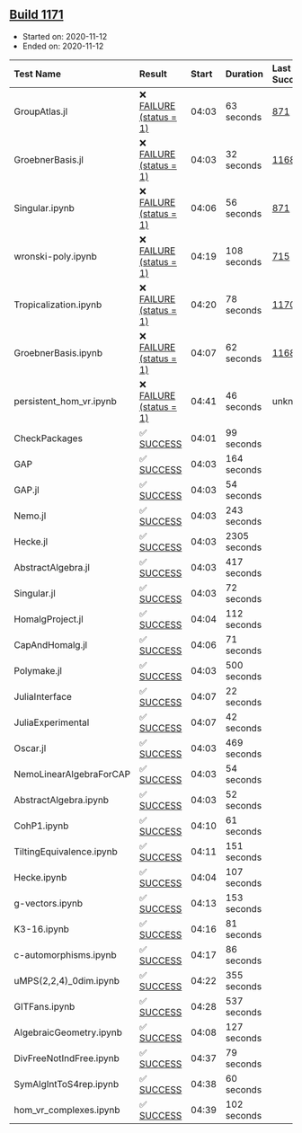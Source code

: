 ## [Build 1171](https://oscarci.mathematik.uni-kl.de/job/oscar-stable/1171/)

* Started on: 2020-11-12
* Ended on: 2020-11-12

| Test Name    | Result | Start | Duration | Last Success | First Failure |
|:-------------|:-------|:------|:---------|:-------------|:--------------|
| GroupAtlas.jl | ❌ [FAILURE (status = 1)](https://oscarci.mathematik.uni-kl.de/job/oscar-stable/1171/artifact/logs/build-1171/GroupAtlas.jl.log) | 04:03 | 63 seconds | [871](https://oscarci.mathematik.uni-kl.de/job/oscar-stable/871/) | [872](https://oscarci.mathematik.uni-kl.de/job/oscar-stable/872/) |
| GroebnerBasis.jl | ❌ [FAILURE (status = 1)](https://oscarci.mathematik.uni-kl.de/job/oscar-stable/1171/artifact/logs/build-1171/GroebnerBasis.jl.log) | 04:03 | 32 seconds | [1168](https://oscarci.mathematik.uni-kl.de/job/oscar-stable/1168/) | [1169](https://oscarci.mathematik.uni-kl.de/job/oscar-stable/1169/) |
| Singular.ipynb | ❌ [FAILURE (status = 1)](https://oscarci.mathematik.uni-kl.de/job/oscar-stable/1171/artifact/logs/build-1171/Singular.ipynb.log) | 04:06 | 56 seconds | [871](https://oscarci.mathematik.uni-kl.de/job/oscar-stable/871/) | [872](https://oscarci.mathematik.uni-kl.de/job/oscar-stable/872/) |
| wronski-poly.ipynb | ❌ [FAILURE (status = 1)](https://oscarci.mathematik.uni-kl.de/job/oscar-stable/1171/artifact/logs/build-1171/wronski-poly.ipynb.log) | 04:19 | 108 seconds | [715](https://oscarci.mathematik.uni-kl.de/job/oscar-stable/715/) | [716](https://oscarci.mathematik.uni-kl.de/job/oscar-stable/716/) |
| Tropicalization.ipynb | ❌ [FAILURE (status = 1)](https://oscarci.mathematik.uni-kl.de/job/oscar-stable/1171/artifact/logs/build-1171/Tropicalization.ipynb.log) | 04:20 | 78 seconds | [1170](https://oscarci.mathematik.uni-kl.de/job/oscar-stable/1170/) | [1171](https://oscarci.mathematik.uni-kl.de/job/oscar-stable/1171/) |
| GroebnerBasis.ipynb | ❌ [FAILURE (status = 1)](https://oscarci.mathematik.uni-kl.de/job/oscar-stable/1171/artifact/logs/build-1171/GroebnerBasis.ipynb.log) | 04:07 | 62 seconds | [1168](https://oscarci.mathematik.uni-kl.de/job/oscar-stable/1168/) | [1169](https://oscarci.mathematik.uni-kl.de/job/oscar-stable/1169/) |
| persistent_hom_vr.ipynb | ❌ [FAILURE (status = 1)](https://oscarci.mathematik.uni-kl.de/job/oscar-stable/1171/artifact/logs/build-1171/persistent_hom_vr.ipynb.log) | 04:41 | 46 seconds | unknown | unknown |
| CheckPackages | ✅ [SUCCESS](https://oscarci.mathematik.uni-kl.de/job/oscar-stable/1171/artifact/logs/build-1171/CheckPackages.log) | 04:01 | 99 seconds |  |  |
| GAP | ✅ [SUCCESS](https://oscarci.mathematik.uni-kl.de/job/oscar-stable/1171/artifact/logs/build-1171/GAP.log) | 04:03 | 164 seconds |  |  |
| GAP.jl | ✅ [SUCCESS](https://oscarci.mathematik.uni-kl.de/job/oscar-stable/1171/artifact/logs/build-1171/GAP.jl.log) | 04:03 | 54 seconds |  |  |
| Nemo.jl | ✅ [SUCCESS](https://oscarci.mathematik.uni-kl.de/job/oscar-stable/1171/artifact/logs/build-1171/Nemo.jl.log) | 04:03 | 243 seconds |  |  |
| Hecke.jl | ✅ [SUCCESS](https://oscarci.mathematik.uni-kl.de/job/oscar-stable/1171/artifact/logs/build-1171/Hecke.jl.log) | 04:03 | 2305 seconds |  |  |
| AbstractAlgebra.jl | ✅ [SUCCESS](https://oscarci.mathematik.uni-kl.de/job/oscar-stable/1171/artifact/logs/build-1171/AbstractAlgebra.jl.log) | 04:03 | 417 seconds |  |  |
| Singular.jl | ✅ [SUCCESS](https://oscarci.mathematik.uni-kl.de/job/oscar-stable/1171/artifact/logs/build-1171/Singular.jl.log) | 04:03 | 72 seconds |  |  |
| HomalgProject.jl | ✅ [SUCCESS](https://oscarci.mathematik.uni-kl.de/job/oscar-stable/1171/artifact/logs/build-1171/HomalgProject.jl.log) | 04:04 | 112 seconds |  |  |
| CapAndHomalg.jl | ✅ [SUCCESS](https://oscarci.mathematik.uni-kl.de/job/oscar-stable/1171/artifact/logs/build-1171/CapAndHomalg.jl.log) | 04:06 | 71 seconds |  |  |
| Polymake.jl | ✅ [SUCCESS](https://oscarci.mathematik.uni-kl.de/job/oscar-stable/1171/artifact/logs/build-1171/Polymake.jl.log) | 04:03 | 500 seconds |  |  |
| JuliaInterface | ✅ [SUCCESS](https://oscarci.mathematik.uni-kl.de/job/oscar-stable/1171/artifact/logs/build-1171/JuliaInterface.log) | 04:07 | 22 seconds |  |  |
| JuliaExperimental | ✅ [SUCCESS](https://oscarci.mathematik.uni-kl.de/job/oscar-stable/1171/artifact/logs/build-1171/JuliaExperimental.log) | 04:07 | 42 seconds |  |  |
| Oscar.jl | ✅ [SUCCESS](https://oscarci.mathematik.uni-kl.de/job/oscar-stable/1171/artifact/logs/build-1171/Oscar.jl.log) | 04:03 | 469 seconds |  |  |
| NemoLinearAlgebraForCAP | ✅ [SUCCESS](https://oscarci.mathematik.uni-kl.de/job/oscar-stable/1171/artifact/logs/build-1171/NemoLinearAlgebraForCAP.log) | 04:03 | 54 seconds |  |  |
| AbstractAlgebra.ipynb | ✅ [SUCCESS](https://oscarci.mathematik.uni-kl.de/job/oscar-stable/1171/artifact/logs/build-1171/AbstractAlgebra.ipynb.log) | 04:03 | 52 seconds |  |  |
| CohP1.ipynb | ✅ [SUCCESS](https://oscarci.mathematik.uni-kl.de/job/oscar-stable/1171/artifact/logs/build-1171/CohP1.ipynb.log) | 04:10 | 61 seconds |  |  |
| TiltingEquivalence.ipynb | ✅ [SUCCESS](https://oscarci.mathematik.uni-kl.de/job/oscar-stable/1171/artifact/logs/build-1171/TiltingEquivalence.ipynb.log) | 04:11 | 151 seconds |  |  |
| Hecke.ipynb | ✅ [SUCCESS](https://oscarci.mathematik.uni-kl.de/job/oscar-stable/1171/artifact/logs/build-1171/Hecke.ipynb.log) | 04:04 | 107 seconds |  |  |
| g-vectors.ipynb | ✅ [SUCCESS](https://oscarci.mathematik.uni-kl.de/job/oscar-stable/1171/artifact/logs/build-1171/g-vectors.ipynb.log) | 04:13 | 153 seconds |  |  |
| K3-16.ipynb | ✅ [SUCCESS](https://oscarci.mathematik.uni-kl.de/job/oscar-stable/1171/artifact/logs/build-1171/K3-16.ipynb.log) | 04:16 | 81 seconds |  |  |
| c-automorphisms.ipynb | ✅ [SUCCESS](https://oscarci.mathematik.uni-kl.de/job/oscar-stable/1171/artifact/logs/build-1171/c-automorphisms.ipynb.log) | 04:17 | 86 seconds |  |  |
| uMPS(2,2,4)_0dim.ipynb | ✅ [SUCCESS](https://oscarci.mathematik.uni-kl.de/job/oscar-stable/1171/artifact/logs/build-1171/uMPS-2-2-4-_0dim.ipynb.log) | 04:22 | 355 seconds |  |  |
| GITFans.ipynb | ✅ [SUCCESS](https://oscarci.mathematik.uni-kl.de/job/oscar-stable/1171/artifact/logs/build-1171/GITFans.ipynb.log) | 04:28 | 537 seconds |  |  |
| AlgebraicGeometry.ipynb | ✅ [SUCCESS](https://oscarci.mathematik.uni-kl.de/job/oscar-stable/1171/artifact/logs/build-1171/AlgebraicGeometry.ipynb.log) | 04:08 | 127 seconds |  |  |
| DivFreeNotIndFree.ipynb | ✅ [SUCCESS](https://oscarci.mathematik.uni-kl.de/job/oscar-stable/1171/artifact/logs/build-1171/DivFreeNotIndFree.ipynb.log) | 04:37 | 79 seconds |  |  |
| SymAlgIntToS4rep.ipynb | ✅ [SUCCESS](https://oscarci.mathematik.uni-kl.de/job/oscar-stable/1171/artifact/logs/build-1171/SymAlgIntToS4rep.ipynb.log) | 04:38 | 60 seconds |  |  |
| hom_vr_complexes.ipynb | ✅ [SUCCESS](https://oscarci.mathematik.uni-kl.de/job/oscar-stable/1171/artifact/logs/build-1171/hom_vr_complexes.ipynb.log) | 04:39 | 102 seconds |  |  |
